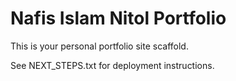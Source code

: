 # Nafis Islam Nitol Portfolio

This is your personal portfolio site scaffold.

See NEXT_STEPS.txt for deployment instructions.
